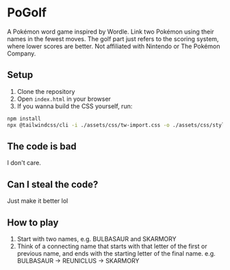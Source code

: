 # PoGolf
A Pokémon word game inspired by Wordle. Link two Pokémon using their names in the fewest moves. The golf part just refers to the scoring system, where lower scores are better. Not affiliated with Nintendo or The Pokémon Company.

## Setup

1. Clone the repository
2. Open `index.html` in your browser
3. If you wanna build the CSS yourself, run:

```bash
npm install
npx @tailwindcss/cli -i ./assets/css/tw-import.css -o ./assets/css/styling.css
```

## The code is bad
I don't care.

## Can I steal the code?
Just make it better lol

## How to play
1. Start with two names, e.g. BULBASAUR and SKARMORY
2. Think of a connecting name that starts with that letter of the first or previous name, and ends with the starting letter of the final name. e.g. BULBASAUR -> REUNICLUS -> SKARMORY